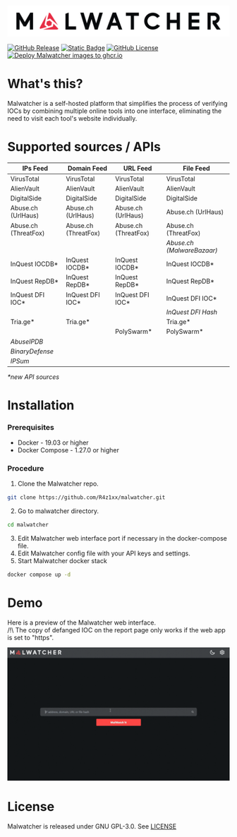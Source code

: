 
[![Malwatcher](/images/malwatcher_black.png)](https://github.com/R4z1xx/malwatcher)

[![GitHub Release](https://img.shields.io/github/v/release/R4z1xx/malwatcher)](https://github.com/R4z1xx/malwatcher/releases/latest)
[![Static Badge](https://img.shields.io/badge/Docker-ghcr.io-blue)](https://github.com/R4z1xx?tab=packages&repo_name=malwatcher)
[![GitHub License](https://img.shields.io/github/license/R4z1xx/malwatcher)](https://github.com/R4z1xx/malwatcher/blob/main/LICENSE)
[![Deploy Malwatcher images to ghcr.io](https://github.com/R4z1xx/malwatcher/actions/workflows/gchr_push_latest.yml/badge.svg)](https://github.com/R4z1xx/malwatcher/actions/workflows/gchr_push_latest.yml)

# What's this?
Malwatcher is a self-hosted platform that simplifies the process of verifying IOCs by combining multiple online tools into one interface, eliminating the need to visit each tool's website individually.

# Supported sources / APIs
| IPs Feed             | Domain Feed          | URL Feed             | File Feed                 |
| -------------------- | -------------------- | -------------------- | ------------------------  |
| VirusTotal           | VirusTotal           | VirusTotal           | VirusTotal                |
| AlienVault           | AlienVault           | AlienVault           | AlienVault                |
| DigitalSide          | DigitalSide          | DigitalSide          | DigitalSide               |
| Abuse.ch (UrlHaus)   | Abuse.ch (UrlHaus)   | Abuse.ch (UrlHaus)   | Abuse.ch (UrlHaus)        |
| Abuse.ch (ThreatFox) | Abuse.ch (ThreatFox) | Abuse.ch (ThreatFox) | Abuse.ch (ThreatFox)      |
|                      |                      |                      | *Abuse.ch (MalwareBazaar)*|
| InQuest IOCDB*       | InQuest IOCDB*       | InQuest IOCDB*       | InQuest IOCDB*            |
| InQuest RepDB*       | InQuest RepDB*       | InQuest RepDB*       | InQuest RepDB*            |
| InQuest DFI IOC*     | InQuest DFI IOC*     | InQuest DFI IOC*     | InQuest DFI IOC*          |
|                      |                      |                      | *InQuest DFI Hash*        |
| Tria.ge*             | Tria.ge*             |                      | Tria.ge*                  |
|                      |                      | PolySwarm*           | PolySwarm*                |
| *AbuseIPDB*          |                      |                      |                           |
| *BinaryDefense*      |                      |                      |                           |
| *IPSum*              |                      |                      |                           |

*\*new API sources*

# Installation
### Prerequisites
- Docker - 19.03 or higher
- Docker Compose - 1.27.0 or higher
### Procedure
1. Clone the Malwatcher repo.
```bash
git clone https://github.com/R4z1xx/malwatcher.git
```
2. Go to malwatcher directory.
```bash
cd malwatcher
```
3. Edit Malwatcher web interface port if necessary in the docker-compose file.
4. Edit Malwatcher config file with your API keys and settings.
5. Start Malwatcher docker stack
```bash
docker compose up -d
``` 

# Demo
Here is a preview of the Malwatcher web interface.<br>
/!\ The copy of defanged IOC on the report page only works if the web app is set to "https".

![Malwatcher Demo](/images/malwatcher-demo.gif)

# License
Malwatcher is released under GNU GPL-3.0. See [LICENSE](LICENSE)
